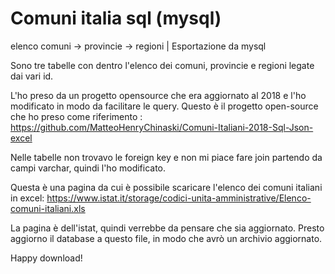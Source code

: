 # Comuni italia sql (mysql)
elenco comuni -> provincie -> regioni | Esportazione da mysql

Sono tre tabelle con dentro l'elenco dei comuni, provincie e regioni legate dai vari id.

L'ho preso da un progetto opensource che era aggiornato al 2018 e l'ho modificato in modo da facilitare le query.
Questo è il progetto open-source che ho preso come riferimento : https://github.com/MatteoHenryChinaski/Comuni-Italiani-2018-Sql-Json-excel

Nelle tabelle non trovavo le foreign key e non mi piace fare join partendo da campi varchar, quindi l'ho modificato. 

Questa è una pagina da cui è possibile scaricare l'elenco dei comuni italiani in excel:
https://www.istat.it/storage/codici-unita-amministrative/Elenco-comuni-italiani.xls

La pagina è dell'istat, quindi verrebbe da pensare che sia aggiornato.
Presto aggiorno il database a questo file, in modo che avrò un archivio aggiornato. 


Happy download!
